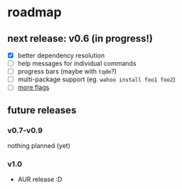 # roadmap

## next release: v0.6 (in progress!)
- [x] better dependency resolution
- [ ] help messages for individual commands
- [ ] progress bars (maybe with `tqdm`?)
- [ ] multi-package support (eg. `wahoo install foo1 foo2`)
- [ ] [more flags](https://github.com/sparkhere-sys/wahoo/issues/1)

## future releases

### v0.7-v0.9
nothing planned (yet)

### v1.0
- AUR release :D
